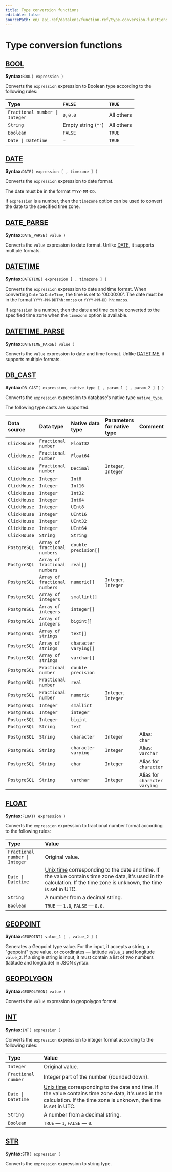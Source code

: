 ```yaml
---
title: Type conversion functions
editable: false
sourcePath: en/_api-ref/datalens/function-ref/type-conversion-functions.md
---
```



# Type conversion functions


## [BOOL](BOOL.md)

**Syntax:**`BOOL( expression )`

Converts the `expression` expression to Boolean type according to the following rules:

| Type                                          | `FALSE`             | `TRUE`     |
|:----------------------------------------------|:--------------------|:-----------|
| <code>Fractional number &#124; Integer</code> | `0`, `0.0`          | All others |
| `String`                                      | Empty string (`""`) | All others |
| `Boolean`                                     | `FALSE`             | `TRUE`     |
| <code>Date &#124; Datetime</code>             | -                   | `TRUE`     |



## [DATE](DATE.md)

**Syntax:**`DATE( expression [ , timezone ] )`

Converts the `expression` expression to date format.

The date must be in the format `YYYY-MM-DD`.

If `expression` is a number, then the `timezone` option can be used to convert the date to the specified time zone.



## [DATE_PARSE](DATE_PARSE.md)

**Syntax:**`DATE_PARSE( value )`

Converts the `value` expression to date format. Unlike [DATE](DATE.md), it supports multiple formats.



## [DATETIME](DATETIME.md)

**Syntax:**`DATETIME( expression [ , timezone ] )`

Converts the `expression` expression to date and time format. When converting `Date` to `DateTime`, the time is set to '00:00:00'.
The date must be in the format `YYYY-MM-DDThh:mm:ss` or `YYYY-MM-DD hh:mm:ss`.

If `expression` is a number, then the date and time can be converted to the specified time zone when the `timezone` option is available.



## [DATETIME_PARSE](DATETIME_PARSE.md)

**Syntax:**`DATETIME_PARSE( value )`

Converts the `value` expression to date and time format. Unlike [DATETIME](DATETIME.md), it supports multiple formats.



## [DB_CAST](DB_CAST.md)

**Syntax:**`DB_CAST( expression, native_type [ , param_1 [ , param_2 ] ] )`

Converts the `expression` expression to database's native type `native_type`.

The following type casts are supported:

| Data source   | Data type                     | Native data type      | Parameters for native type   | Comment                       |
|:--------------|:------------------------------|:----------------------|:-----------------------------|:------------------------------|
| `ClickHouse`  | `Fractional number`           | `Float32`             |                              |                               |
| `ClickHouse`  | `Fractional number`           | `Float64`             |                              |                               |
| `ClickHouse`  | `Fractional number`           | `Decimal`             | `Integer`, `Integer`         |                               |
| `ClickHouse`  | `Integer`                     | `Int8`                |                              |                               |
| `ClickHouse`  | `Integer`                     | `Int16`               |                              |                               |
| `ClickHouse`  | `Integer`                     | `Int32`               |                              |                               |
| `ClickHouse`  | `Integer`                     | `Int64`               |                              |                               |
| `ClickHouse`  | `Integer`                     | `UInt8`               |                              |                               |
| `ClickHouse`  | `Integer`                     | `UInt16`              |                              |                               |
| `ClickHouse`  | `Integer`                     | `UInt32`              |                              |                               |
| `ClickHouse`  | `Integer`                     | `UInt64`              |                              |                               |
| `ClickHouse`  | `String`                      | `String`              |                              |                               |
| `PostgreSQL`  | `Array of fractional numbers` | `double precision[]`  |                              |                               |
| `PostgreSQL`  | `Array of fractional numbers` | `real[]`              |                              |                               |
| `PostgreSQL`  | `Array of fractional numbers` | `numeric[]`           | `Integer`, `Integer`         |                               |
| `PostgreSQL`  | `Array of integers`           | `smallint[]`          |                              |                               |
| `PostgreSQL`  | `Array of integers`           | `integer[]`           |                              |                               |
| `PostgreSQL`  | `Array of integers`           | `bigint[]`            |                              |                               |
| `PostgreSQL`  | `Array of strings`            | `text[]`              |                              |                               |
| `PostgreSQL`  | `Array of strings`            | `character varying[]` |                              |                               |
| `PostgreSQL`  | `Array of strings`            | `varchar[]`           |                              |                               |
| `PostgreSQL`  | `Fractional number`           | `double precision`    |                              |                               |
| `PostgreSQL`  | `Fractional number`           | `real`                |                              |                               |
| `PostgreSQL`  | `Fractional number`           | `numeric`             | `Integer`, `Integer`         |                               |
| `PostgreSQL`  | `Integer`                     | `smallint`            |                              |                               |
| `PostgreSQL`  | `Integer`                     | `integer`             |                              |                               |
| `PostgreSQL`  | `Integer`                     | `bigint`              |                              |                               |
| `PostgreSQL`  | `String`                      | `text`                |                              |                               |
| `PostgreSQL`  | `String`                      | `character`           | `Integer`                    | Alias: `char`                 |
| `PostgreSQL`  | `String`                      | `character varying`   | `Integer`                    | Alias: `varchar`              |
| `PostgreSQL`  | `String`                      | `char`                | `Integer`                    | Alias for `character`         |
| `PostgreSQL`  | `String`                      | `varchar`             | `Integer`                    | Alias for `character varying` |




## [FLOAT](FLOAT.md)

**Syntax:**`FLOAT( expression )`

Converts the `expression` expression to fractional number format according to the following rules:

| Type                                          | Value                                                                                                                                                                                                             |
|:----------------------------------------------|:------------------------------------------------------------------------------------------------------------------------------------------------------------------------------------------------------------------|
| <code>Fractional number &#124; Integer</code> | Original value.                                                                                                                                                                                                   |
| <code>Date &#124; Datetime</code>             | [Unix time](https://en.wikipedia.org/wiki/Unix_time) corresponding to the date and time. If the value contains time zone data, it's used in the calculation. If the time zone is unknown, the time is set in UTC. |
| `String`                                      | A number from a decimal string.                                                                                                                                                                                   |
| `Boolean`                                     | `TRUE` — `1.0`, `FALSE` — `0.0`.                                                                                                                                                                                  |



## [GEOPOINT](GEOPOINT.md)

**Syntax:**`GEOPOINT( value_1 [ , value_2 ] )`

Generates a Geopoint type value. For the input, it accepts a string, a "geopoint" type value, or coordinates — latitude `value_1` and longitude `value_2`. If a single string is input, it must contain a list of two numbers (latitude and longitude) in JSON syntax.



## [GEOPOLYGON](GEOPOLYGON.md)

**Syntax:**`GEOPOLYGON( value )`

Converts the `value` expression to geopolygon format.



## [INT](INT.md)

**Syntax:**`INT( expression )`

Converts the `expression` expression to integer format according to the following rules:

| Type                              | Value                                                                                                                                                                                                             |
|:----------------------------------|:------------------------------------------------------------------------------------------------------------------------------------------------------------------------------------------------------------------|
| `Integer`                         | Original value.                                                                                                                                                                                                   |
| `Fractional number`               | Integer part of the number (rounded down).                                                                                                                                                                        |
| <code>Date &#124; Datetime</code> | [Unix time](https://en.wikipedia.org/wiki/Unix_time) corresponding to the date and time. If the value contains time zone data, it's used in the calculation. If the time zone is unknown, the time is set in UTC. |
| `String`                          | A number from a decimal string.                                                                                                                                                                                   |
| `Boolean`                         | `TRUE` — `1`, `FALSE` — `0`.                                                                                                                                                                                      |



## [STR](STR.md)

**Syntax:**`STR( expression )`

Converts the `expression` expression to string type.


